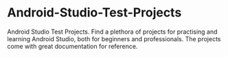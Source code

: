 # Android-Studio-Test-Projects
Android Studio Test Projects. Find a plethora of projects for practising and learning Android Studio, both for beginners and professionals. The projects come with great documentation for reference.
